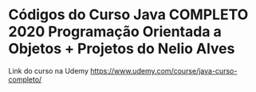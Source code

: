 # Códigos do Curso Java COMPLETO 2020 Programação Orientada a Objetos + Projetos do Nelio Alves

Link do curso na Udemy https://www.udemy.com/course/java-curso-completo/
